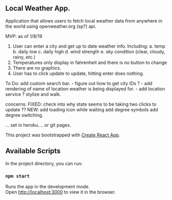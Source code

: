 ## Local Weather App.

Application that allows users to fetch local weather data from anywhere in the world using openweather.org (sp?) api.

MVP: as of 1/8/19
1. User can enter a city and get up to date weather info.
    Including:
    a. temp
    b. daily low
    c. daily high
    d. wind strength
    e. sky condition (clear, cloudy, rainy, etc.)
2. Temperatures only display in fahrenheit and there is no button to change
3. There are no graphics.
4. User has to click update to update, hitting enter does nothing.


To Do:
add custom search bar.
    - figure out how to get city IDs ?
    - add rendering of name of location weather is being displayed for.
    - add location service ? 
stylize and walk.

concerns:
FIXED: check into why state seems to be taking two clicks to update ??
NEW: add loading icon while waiting
     add degree symbols
     add degree switching.

...
set in heroku.... or git pages.





This project was bootstrapped with [Create React App](https://github.com/facebook/create-react-app).

## Available Scripts

In the project directory, you can run:

### `npm start`

Runs the app in the development mode.<br />
Open [http://localhost:3000](http://localhost:3000) to view it in the browser.
